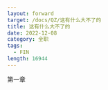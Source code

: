 ```yaml
---
layout: forward
target: /docs/QZ/这有什么大不了的
title: 这有什么大不了的
date: 2022-12-08
category: 全职
tags: 
  - FIN
length: 16944
---
```


第一章
